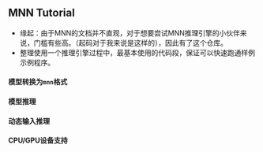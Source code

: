 ## MNN Tutorial
- 缘起：由于MNN的文档并不直观，对于想要尝试MNN推理引擎的小伙伴来说，门槛有些高。（起码对于我来说是这样的），因此有了这个仓库。
- 整理使用一个推理引擎过程中，最基本使用的代码段，保证可以快速跑通样例示例程序。


#### 模型转换为`mnn`格式

#### 模型推理

#### 动态输入推理

#### CPU/GPU设备支持